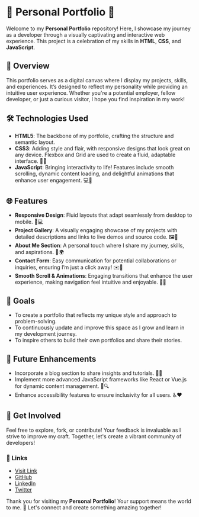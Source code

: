 # 🌟 Personal Portfolio 🌟

Welcome to my **Personal Portfolio** repository! Here, I showcase my journey as a developer through a visually captivating and interactive web experience. This project is a celebration of my skills in **HTML**, **CSS**, and **JavaScript**. 

## 🚀 Overview

This portfolio serves as a digital canvas where I display my projects, skills, and experiences. It’s designed to reflect my personality while providing an intuitive user experience. Whether you're a potential employer, fellow developer, or just a curious visitor, I hope you find inspiration in my work!

## 🛠️ Technologies Used

- **HTML5**: The backbone of my portfolio, crafting the structure and semantic layout. 
- **CSS3**: Adding style and flair, with responsive designs that look great on any device. Flexbox and Grid are used to create a fluid, adaptable interface. 🎨✨
- **JavaScript**: Bringing interactivity to life! Features include smooth scrolling, dynamic content loading, and delightful animations that enhance user engagement. 💻🌈

## 🌐 Features

- **Responsive Design**: Fluid layouts that adapt seamlessly from desktop to mobile. 📱💻
- **Project Gallery**: A visually engaging showcase of my projects with detailed descriptions and links to live demos and source code. 🖼️🔗
- **About Me Section**: A personal touch where I share my journey, skills, and aspirations. 🌱🌍
- **Contact Form**: Easy communication for potential collaborations or inquiries, ensuring I’m just a click away! ✉️🤝
- **Smooth Scroll & Animations**: Engaging transitions that enhance the user experience, making navigation feel intuitive and enjoyable. 🎢✨

## 🎯 Goals

- To create a portfolio that reflects my unique style and approach to problem-solving.
- To continuously update and improve this space as I grow and learn in my development journey.
- To inspire others to build their own portfolios and share their stories.

## 📅 Future Enhancements

- Incorporate a blog section to share insights and tutorials. 📝💡
- Implement more advanced JavaScript frameworks like React or Vue.js for dynamic content management. 🔄🔍
- Enhance accessibility features to ensure inclusivity for all users. ♿❤️

## 🌈 Get Involved

Feel free to explore, fork, or contribute! Your feedback is invaluable as I strive to improve my craft. Together, let's create a vibrant community of developers! 

### 🔗 Links

- [Visit Link](https://aayushdubeyportfolio.netlify.app/)
- [GitHub](https://github.com/aayushdubey-codes)
- [LinkedIn](https://www.linkedin.com/in/aayushdubey-codes)
- [Twitter](https://x.com/tweets_aayush)

Thank you for visiting my **Personal Portfolio**! Your support means the world to me. 🌟 Let's connect and create something amazing together!
